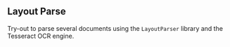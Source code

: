 ## Layout Parse

Try-out to parse several documents using the `LayoutParser` library and the Tesseract OCR engine. 